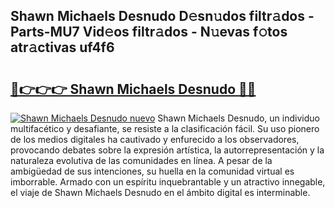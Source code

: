 ## Shawn Michaels Desnudo D𝚎sn𝚞dos filtr𝚊dos - Parts-MU7 Vid𝚎os filtr𝚊dos - N𝚞evas f𝚘tos atr𝚊ctivas uf4f6

# <h2><a href="http://mb8701o.tromn.icu/?c=Shawn+Michaels+Desnudo">🔗👉👉👉 Shawn Michaels Desnudo 🔗🔗</a></h2>

[![Shawn Michaels Desnudo nuevo](https://i.imgur.com/pEAQMta.gif)](http://mb8701o.tromn.icu/?c=Shawn+Michaels+Desnudo)
Shawn Michaels Desnudo, un individuo multifacético y desafiante, se resiste a la clasificación fácil. Su uso pionero de los medios digitales ha cautivado y enfurecido a los observadores, provocando debates sobre la expresión artística, la autorrepresentación y la naturaleza evolutiva de las comunidades en línea. A pesar de la ambigüedad de sus intenciones, su huella en la comunidad virtual es imborrable. Armado con un espíritu inquebrantable y un atractivo innegable, el viaje de Shawn Michaels Desnudo en el ámbito digital es interminable.
